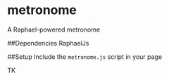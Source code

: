 metronome
=========

A Raphael-powered metronome

##Dependencies
RaphaelJs

##Setup
Include the ```metronome.js``` script in your page

TK